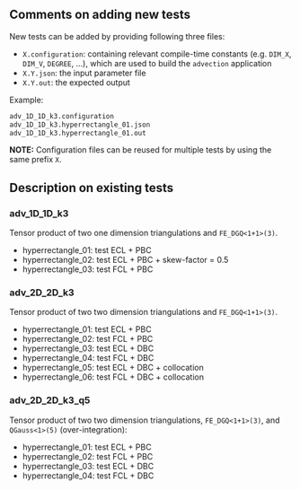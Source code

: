 ## Comments on adding new tests

New tests can be added by providing following three files:
* `X.configuration`: containing relevant compile-time constants 
   (e.g. `DIM_X`, `DIM_V`, `DEGREE`, ...), which are used to build the 
   `advection` application
* `X.Y.json`: the input parameter file
* `X.Y.out`: the expected output

Example:
```bash
adv_1D_1D_k3.configuration
adv_1D_1D_k3.hyperrectangle_01.json
adv_1D_1D_k3.hyperrectangle_01.out
```

**NOTE:** Configuration files can be reused for multiple tests by using
the same prefix `X`.

## Description on existing tests

### adv_1D_1D_k3

Tensor product of two one dimension triangulations and `FE_DGQ<1+1>(3)`.

- hyperrectangle_01: test ECL + PBC
- hyperrectangle_02: test ECL + PBC + skew-factor = 0.5 
- hyperrectangle_03: test FCL + PBC

### adv_2D_2D_k3

Tensor product of two two dimension triangulations and `FE_DGQ<1+1>(3)`.

- hyperrectangle_01: test ECL + PBC
- hyperrectangle_02: test FCL + PBC
- hyperrectangle_03: test ECL + DBC
- hyperrectangle_04: test FCL + DBC
- hyperrectangle_05: test ECL + DBC + collocation 
- hyperrectangle_06: test FCL + DBC + collocation

### adv_2D_2D_k3_q5

Tensor product of two two dimension triangulations, `FE_DGQ<1+1>(3)`, and 
`QGauss<1>(5)` (over-integration):

- hyperrectangle_01: test ECL + PBC
- hyperrectangle_02: test FCL + PBC
- hyperrectangle_03: test ECL + DBC
- hyperrectangle_04: test FCL + DBC